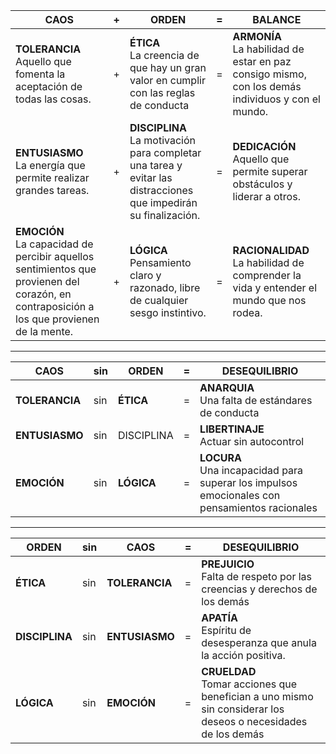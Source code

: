 |CAOS|+|ORDEN|=|BALANCE
-|-|-|-|-
**TOLERANCIA**<br/>Aquello que fomenta la aceptación de todas las cosas.|+|**ÉTICA**<br/>La creencia de que hay un gran valor en cumplir con las reglas de conducta|=|**ARMONÍA**<br/>La habilidad de estar en paz consigo mismo, con los demás individuos y con el mundo.
**ENTUSIASMO**<br/>La energía que permite realizar grandes tareas.|+|**DISCIPLINA**<br/>La motivación para completar una tarea y evitar las distracciones que impedirán su finalización.|=|**DEDICACIÓN**<br/>Aquello que permite superar obstáculos y liderar a otros.
**EMOCIÓN**<br/>La capacidad de percibir aquellos sentimientos que provienen del corazón, en contraposición a los que provienen de la mente.|+|**LÓGICA**<br/>Pensamiento claro y razonado, libre de cualquier sesgo instintivo.|=|**RACIONALIDAD**<br/>La habilidad de comprender la vida y entender el mundo que nos rodea.

---

|CAOS|sin|ORDEN|=|DESEQUILIBRIO
-|-|-|-|-
**TOLERANCIA**|sin|**ÉTICA**|=|**ANARQUIA**<br />Una falta de estándares de conducta
**ENTUSIASMO**|sin|DISCIPLINA|=|**LIBERTINAJE**<br />Actuar sin autocontrol
**EMOCIÓN**|sin|**LÓGICA**|=|**LOCURA**<br/>Una incapacidad para superar los impulsos emocionales con pensamientos racionales

---

|ORDEN|sin|CAOS|=|DESEQUILIBRIO
-|-|-|-|-
**ÉTICA**|sin|**TOLERANCIA**|=|**PREJUICIO**<br />Falta de respeto por las creencias y derechos de los demás
**DISCIPLINA**|sin|**ENTUSIASMO**|=|**APATÍA**<br />Espíritu de desesperanza que anula la acción positiva.
**LÓGICA**|sin|**EMOCIÓN**|=|**CRUELDAD**<br />Tomar acciones que benefician a uno mismo sin considerar los deseos o necesidades de los demás
